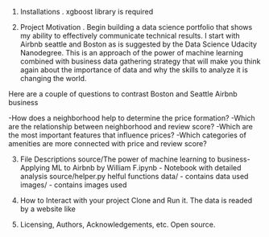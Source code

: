 1. Installations . 
xgboost library is required 

2. Project Motivation . 
Begin building a data science portfolio that shows my ability to effectively communicate technical results. I start with Airbnb seattle and Boston as is suggested by the Data Science Udacity Nanodegree. 
This is an approach of the power of machine learning combined with business data gathering strategy that will make you think again about   the importance of data and why the skills to analyze it is changing the world.

Here are a couple of questions to contrast Boston and Seattle Airbnb business

-How does a neighborhood help to determine the price formation?
-Which are the relationship between neighborhood and review score?
-Which are the most important features that influence prices?
-Which categories of amenities are more connected with price and review score?

3. File Descriptions
source/The power of machine learning to business-Applying ML to Airbnb by William F.ipynb - Notebook with detailed analysis
source/helper.py helful functions
data/ - contains data used
images/ - contains images used

4. How to Interact with your project
Clone and Run it. The data is readed by a website like

5. Licensing, Authors, Acknowledgements, etc.
Open source.
